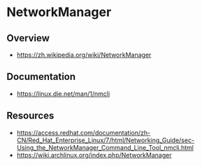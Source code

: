 # NetworkManager


## Overview

- https://zh.wikipedia.org/wiki/NetworkManager


## Documentation

- https://linux.die.net/man/1/nmcli


## Resources

- https://access.redhat.com/documentation/zh-CN/Red_Hat_Enterprise_Linux/7/html/Networking_Guide/sec-Using_the_NetworkManager_Command_Line_Tool_nmcli.html
- https://wiki.archlinux.org/index.php/NetworkManager
